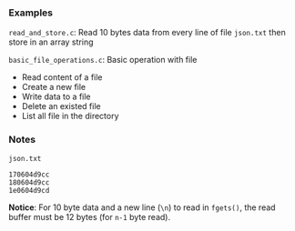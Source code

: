 ### Examples

``read_and_store.c``: Read 10 bytes data from every line of file ``json.txt`` then store in an array string

``basic_file_operations.c``: Basic operation with file

* Read content of a file
* Create a new file
* Write data to a file
* Delete an existed file
* List all file in the directory

### Notes

``json.txt``

```
170604d9cc
180604d9cc
1e0604d9cd
```

**Notice**: For 10 byte data and a new line (``\n``) to read in ``fgets()``, the read buffer must be 12 bytes (for ``n-1`` byte read).